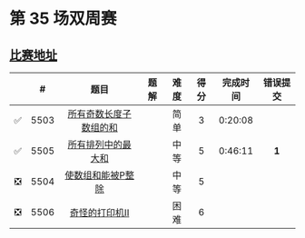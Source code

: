 # 第 35 场双周赛

## [比赛地址](https://leetcode-cn.com/contest/biweekly-contest-35/)

|  | # | 题目 | 题解 | 难度 | 得分 | 完成时间 | 错误提交 |
| :--: | -- | :--: | -- | :--: | :--: | :--: | :--: |
| ✅ | 5503 | [所有奇数长度子数组的和](https://github.com/Mathstarry/Leetcode/tree/master/contests/biweeklycontests/5503_sumOddLengthSubarrays) | | 简单 | 3 | 0:20:08 | |
| ✅ | 5505 | [所有排列中的最大和](https://github.com/Mathstarry/Leetcode/tree/master/contests/biweeklycontests/5505_maxSumRangeQuery) | | 中等 | 5 | 0:46:11 | **1** |
| ❎ | 5504 | [使数组和能被P整除](https://github.com/Mathstarry/Leetcode/tree/master/contests/biweeklycontests/5504_minSubarray) | | 中等 | 5 | | |
| ❎ | 5506 | [奇怪的打印机II](https://github.com/Mathstarry/Leetcode/tree/master/contests/biweeklycontests/5506_isPrintable) | | 困难 | 6 | | |
